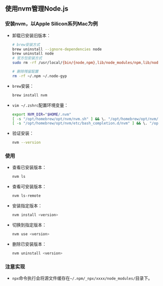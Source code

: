 ## 使用nvm管理Node.js

### 安装nvm，以Apple Silicon系列Mac为例

* 卸载已安装旧版本：

  ```bash
  # brew安装方式
  brew uninstall --ignore-dependencies node
  brew uninstall node
  # 官方包安装方式
  sudo rm -rf /usr/local/{bin/{node,npm},lib/node_modules/npm,lib/node,share/man/*/node.*}

  # 删除残留配置
  rm -rf ~/.npm ~/.node-gyp
  ```

* ```brew```安装：

  ```bash
  brew install nvm
  ```

* ```vim ~/.zshrc```配置环境变量：

  ```bash
  export NVM_DIR="$HOME/.nvm"
  [ -s "/opt/homebrew/opt/nvm/nvm.sh" ] && \. "/opt/homebrew/opt/nvm/nvm.sh"
  [ -s "/opt/homebrew/opt/nvm/etc/bash_completion.d/nvm" ] && \. "/opt/homebrew/opt/nvm/etc/bash_completion.d/nvm"
  ```

* 验证安装：

  ```bash
  nvm --version
  ```

### 使用

* 查看已安装版本：

  ```bash
  nvm ls
  ```

* 查看可安装版本：

  ```bash
  nvm ls-remote
  ```

* 安装指定版本：

  ```bash
  nvm install <version>
  ```

* 切换到指定版本：

  ```bash
  nvm use <version>
  ```

* 删除已安装版本：

  ```bash
  nvm uninstall <version>
  ```

### 注意实现

* ```npx```命令执行会将源文件缓存在```~/.npm/_npx/xxxx/node_modules/```目录下。